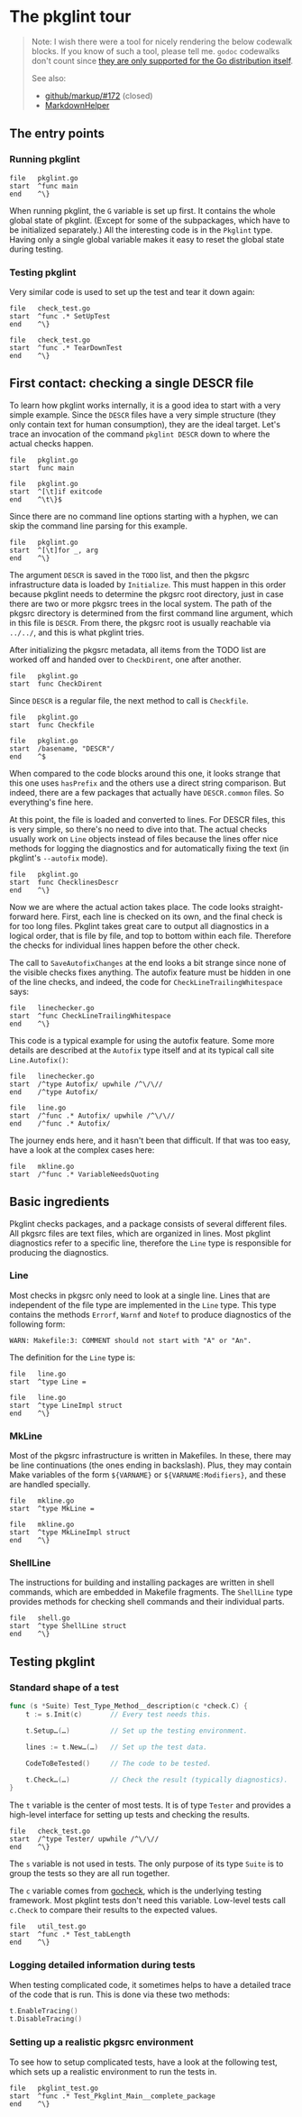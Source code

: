 # The pkglint tour

> Note: I wish there were a tool for nicely rendering the below codewalk blocks.
> If you know of such a tool, please tell me.
> `godoc` codewalks don't count since [they are only supported for the Go distribution 
> itself](https://github.com/golang/go/issues/14369).
>
> See also:
>
> * [github/markup/#172](https://github.com/github/markup/issues/172#issuecomment-33241601) (closed)
> * [MarkdownHelper](https://github.com/BurdetteLamar/MarkdownHelper)

## The entry points

### Running pkglint

```codewalk
file   pkglint.go
start  ^func main
end    ^\}
```

When running pkglint, the `G` variable is set up first.
It contains the whole global state of pkglint.
(Except for some of the subpackages, which have to be initialized separately.)
All the interesting code is in the `Pkglint` type.
Having only a single global variable makes it easy to reset the global state during testing.

### Testing pkglint

Very similar code is used to set up the test and tear it down again:

```codewalk
file   check_test.go
start  ^func .* SetUpTest
end    ^\}
```

```codewalk
file   check_test.go
start  ^func .* TearDownTest
end    ^\}
```

## First contact: checking a single DESCR file

To learn how pkglint works internally, it is a good idea to start with
a very simple example.
Since the `DESCR` files have a very simple structure (they only contain
text for human consumption), they are the ideal target.
Let's trace an invocation of the command `pkglint DESCR` down to where
the actual checks happen.

```codewalk
file   pkglint.go
start  func main
```

```codewalk
file   pkglint.go
start  ^[\t]if exitcode
end    ^\t\}$
```

Since there are no command line options starting with a hyphen, we can
skip the command line parsing for this example.

```codewalk
file   pkglint.go
start  ^[\t]for _, arg
end    ^\}
```

The argument `DESCR` is saved in the `TODO` list, and then the pkgsrc
infrastructure data is loaded by `Initialize`.
This must happen in this order because pkglint needs to determine the
pkgsrc root directory, just in case there are two or more pkgsrc trees
in the local system.
The path of the pkgsrc directory is determined from the first command
line argument, which in this file is `DESCR`. From there, the pkgsrc
root is usually reachable via `../../`, and this is what pkglint tries.

After initializing the pkgsrc metadata,
all items from the TODO list are worked off and handed over to `CheckDirent`,
one after another.

```codewalk
file   pkglint.go
start  func CheckDirent
```

Since `DESCR` is a regular file, the next method to call is `Checkfile`.

```codewalk
file   pkglint.go
start  func Checkfile
```

```codewalk
file   pkglint.go
start  /basename, "DESCR"/
end    ^$
```

When compared to the code blocks around this one, it looks strange that
this one uses `hasPrefix` and the others use a direct string comparison.
But indeed, there are a few packages that actually have `DESCR.common`
files. So everything's fine here.

At this point, the file is loaded and converted to lines.
For DESCR files, this is very simple, so there's no need to dive into that.
The actual checks usually work on `Line` objects instead of files
because the lines offer nice methods for logging the diagnostics
and for automatically fixing the text (in pkglint's `--autofix` mode).

```codewalk
file   pkglint.go
start  func ChecklinesDescr
end    ^\}
```

Now we are where the actual action takes place.
The code looks straight-forward here.
First, each line is checked on its own,
and the final check is for too long files.
Pkglint takes great care to output all diagnostics in a logical order,
that is file by file, and top to bottom within each file.
Therefore the checks for individual lines happen before the other check.

The call to `SaveAutofixChanges` at the end looks a bit strange
since none of the visible checks fixes anything.
The autofix feature must be hidden in one of the line checks,
and indeed, the code for `CheckLineTrailingWhitespace` says:

```codewalk
file   linechecker.go
start  ^func CheckLineTrailingWhitespace
end    ^\}
```

This code is a typical example for using the autofix feature.
Some more details are described at the `Autofix` type itself
and at its typical call site `Line.Autofix()`:

```codewalk
file   linechecker.go
start  /^type Autofix/ upwhile /^\/\//
end    /^type Autofix/
```

```codewalk
file   line.go
start  /^func .* Autofix/ upwhile /^\/\//
end    /^func .* Autofix/
```

The journey ends here, and it hasn't been that difficult.
If that was too easy, have a look at the complex cases here:

```codewalk
file   mkline.go
start  /^func .* VariableNeedsQuoting
```

## Basic ingredients

Pkglint checks packages, and a package consists of several different files.
All pkgsrc files are text files, which are organized in lines.
Most pkglint diagnostics refer to a specific line,
therefore the `Line` type is responsible for producing the diagnostics.

### Line

Most checks in pkgsrc only need to look at a single line.
Lines that are independent of the file type are implemented in the `Line` type.
This type contains the methods `Errorf`, `Warnf` and `Notef` to produce diagnostics
of the following form:

```text
WARN: Makefile:3: COMMENT should not start with "A" or "An".
```

The definition for the `Line` type is:

```codewalk
file   line.go
start  ^type Line =
```

```codewalk
file   line.go
start  ^type LineImpl struct
end    ^\}
```

### MkLine

Most of the pkgsrc infrastructure is written in Makefiles. 
In these, there may be line continuations  (the ones ending in backslash).
Plus, they may contain Make variables of the form `${VARNAME}` or `${VARNAME:Modifiers}`,
and these are handled specially.

```codewalk
file   mkline.go
start  ^type MkLine =
```

```codewalk
file   mkline.go
start  ^type MkLineImpl struct
end    ^\}
```

### ShellLine

The instructions for building and installing packages are written in shell commands,
which are embedded in Makefile fragments.
The `ShellLine` type provides methods for checking shell commands and their individual parts.

```codewalk
file   shell.go
start  ^type ShellLine struct
end    ^\}
```

## Testing pkglint

### Standard shape of a test

```go
func (s *Suite) Test_Type_Method__description(c *check.C) {
	t := s.Init(c)       // Every test needs this.

	t.Setup…(…)          // Set up the testing environment.

	lines := t.New…(…)   // Set up the test data.

	CodeToBeTested()     // The code to be tested.

	t.Check…(…)          // Check the result (typically diagnostics).
}
```

The `t` variable is the center of most tests.
It is of type `Tester` and provides a high-level interface
for setting up tests and checking the results.

```codewalk
file   check_test.go
start  /^type Tester/ upwhile /^\/\//
end    ^\}
```

The `s` variable is not used in tests.
The only purpose of its type `Suite` is to group the tests so they are all run together.

The `c` variable comes from [gocheck](https://godoc.org/gopkg.in/check.v1),
which is the underlying testing framework.
Most pkglint tests don't need this variable.
Low-level tests call `c.Check` to compare their results to the expected values.

```codewalk
file   util_test.go
start  ^func .* Test_tabLength
end    ^\}
```

### Logging detailed information during tests

When testing complicated code, it sometimes helps to have a detailed trace
of the code that is run. This is done via these two methods:

```go
t.EnableTracing()
t.DisableTracing()
```

### Setting up a realistic pkgsrc environment

To see how to setup complicated tests, have a look at the following test,
which sets up a realistic environment to run the tests in.

```codewalk
file   pkglint_test.go
start  ^func .* Test_Pkglint_Main__complete_package
end    ^\}
```
